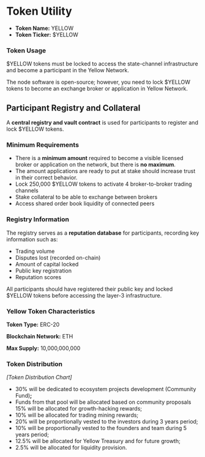 # Token Utility

* **Token Name:** YELLOW
* **Token Ticker:** $YELLOW

### **Token Usage**[**​**](https://www.yellow.org/docs/litepaper/yellow-token#token-usage)

$YELLOW tokens must be locked to access the state-channel infrastructure and become a participant in the Yellow Network.

The node software is open-source; however, you need to lock $YELLOW tokens to become an exchange broker or application in Yellow Network.

## Participant Registry and Collateral

A **central registry and vault contract** is used for participants to register and lock $YELLOW tokens.

### Minimum Requirements
- There is a **minimum amount** required to become a visible licensed broker or application on the network, but there is **no maximum**.
- The amount applications are ready to put at stake should increase trust in their correct behavior.
- Lock 250,000 $YELLOW tokens to activate 4 broker-to-broker trading channels
- Stake collateral to be able to exchange between brokers
- Access shared order book liquidity of connected peers

### Registry Information

The registry serves as a **reputation database** for participants, recording key information such as:
- Trading volume
- Disputes lost (recorded on-chain)
- Amount of capital locked
- Public key registration
- Reputation scores

All participants should have registered their public key and locked $YELLOW tokens before accessing the layer-3 infrastructure.

### Yellow Token Characteristics

**Token Type:** ERC-20

**Blockchain Network:** ETH

**Max Supply:** 10,000,000,000

### <a href="#_ob23eq6hrwly" id="_ob23eq6hrwly"></a>

### **Token Distribution**

*[Token Distribution Chart]*

* 30% will be dedicated to ecosystem projects development (Community Fund)**;**
* Funds from that pool will be allocated based on community proposals 15% will be allocated for growth-hacking rewards;
* 10% will be allocated for trading mining rewards;
* 20% will be proportionally vested to the investors during 3 years period;
* 10% will be proportionally vested to the founders and team during 5 years period;
* 12.5% will be allocated for Yellow Treasury and for future growth;
* 2.5% will be allocated for liquidity provision.



